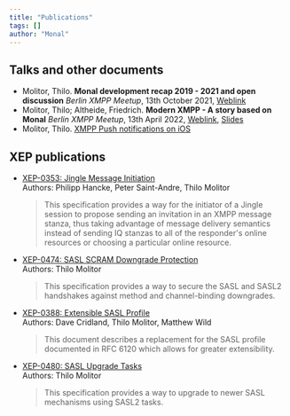 ```yaml
---
title: "Publications"
tags: []
author: "Monal"
---
```

## Talks and other documents

* Molitor, Thilo. **Monal development recap 2019 - 2021 and open discussion** *Berlin XMPP Meetup*, 13th October 2021, [Weblink](https://xmpp-meetup.in-berlin.de/talks/monal-2021.mp4)
* Molitor, Thilo; Altheide, Friedrich. **Modern XMPP - A story based on Monal** *Berlin XMPP Meetup*, 13th April 2022, [Weblink](https://xmpp-meetup.in-berlin.de/talks/monal-2022.mp4), [Slides](https://xmpp-meetup.in-berlin.de/talks/monal-and-push.pdf)
* Molitor, Thilo. [XMPP Push notifications on iOS](https://wiki.xmpp.org/web/Push_notifications#Push_notifications_on_iOS)

## XEP publications

* [XEP-0353: Jingle Message Initiation](https://xmpp.org/extensions/xep-0353.html)<br/>
  Authors: Philipp Hancke, Peter Saint-Andre, Thilo Molitor
  > This specification provides a way for the initiator of a Jingle session to propose sending an invitation in an XMPP message stanza, thus taking advantage of message delivery semantics instead of sending IQ stanzas to all of the responder's online resources or choosing a particular online resource.
* [XEP-0474: SASL SCRAM Downgrade Protection](https://xmpp.org/extensions/xep-0474.html)<br/>
  Authors: Thilo Molitor
  > This specification provides a way to secure the SASL and SASL2 handshakes against method and channel-binding downgrades.
* [XEP-0388: Extensible SASL Profile](https://xmpp.org/extensions/xep-0388.html)<br/>
  Authors: Dave Cridland, Thilo Molitor, Matthew Wild
  > This document describes a replacement for the SASL profile documented in RFC 6120 which allows for greater extensibility.
* [XEP-0480: SASL Upgrade Tasks](https://xmpp.org/extensions/xep-0480.html)<br/>
  Authors: Thilo Molitor
  > This specification provides a way to upgrade to newer SASL mechanisms using SASL2 tasks.
